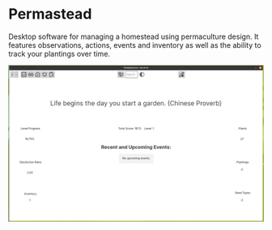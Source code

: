 # Permastead
Desktop software for managing a homestead using permaculture design. It features observations, actions, events and inventory as well as the ability to track your plantings over time.


![screenshot1.png](Docs/screenshot1.png)
